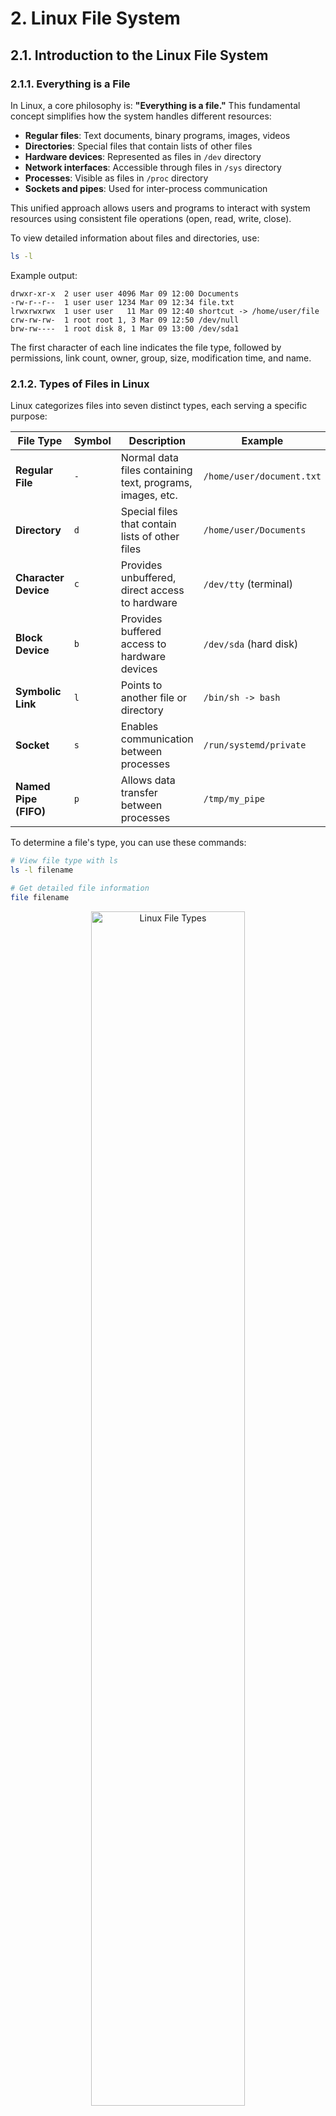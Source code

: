 # 2. Linux File System

## 2.1. Introduction to the Linux File System

### 2.1.1. Everything is a File

In Linux, a core philosophy is: **"Everything is a file."** This fundamental concept simplifies how the system handles different resources:

- **Regular files**: Text documents, binary programs, images, videos
- **Directories**: Special files that contain lists of other files
- **Hardware devices**: Represented as files in `/dev` directory
- **Network interfaces**: Accessible through files in `/sys` directory
- **Processes**: Visible as files in `/proc` directory
- **Sockets and pipes**: Used for inter-process communication

This unified approach allows users and programs to interact with system resources using consistent file operations (open, read, write, close).

To view detailed information about files and directories, use:
```sh
ls -l
```

Example output:
```
drwxr-xr-x  2 user user 4096 Mar 09 12:00 Documents
-rw-r--r--  1 user user 1234 Mar 09 12:34 file.txt
lrwxrwxrwx  1 user user   11 Mar 09 12:40 shortcut -> /home/user/file
crw-rw-rw-  1 root root 1, 3 Mar 09 12:50 /dev/null
brw-rw----  1 root disk 8, 1 Mar 09 13:00 /dev/sda1
```

The first character of each line indicates the file type, followed by permissions, link count, owner, group, size, modification time, and name.

### 2.1.2. Types of Files in Linux

Linux categorizes files into seven distinct types, each serving a specific purpose:

| **File Type**         | **Symbol** | **Description** | **Example** |
|----------------------|------------|----------------|-------------|
| **Regular File**     | `-`        | Normal data files containing text, programs, images, etc. | `/home/user/document.txt` |
| **Directory**        | `d`        | Special files that contain lists of other files | `/home/user/Documents` |
| **Character Device** | `c`        | Provides unbuffered, direct access to hardware | `/dev/tty` (terminal) |
| **Block Device**     | `b`        | Provides buffered access to hardware devices | `/dev/sda` (hard disk) |
| **Symbolic Link**    | `l`        | Points to another file or directory | `/bin/sh -> bash` |
| **Socket**          | `s`        | Enables communication between processes | `/run/systemd/private` |
| **Named Pipe (FIFO)**| `p`        | Allows data transfer between processes | `/tmp/my_pipe` |

To determine a file's type, you can use these commands:
```sh
# View file type with ls
ls -l filename

# Get detailed file information
file filename
```

<p align="center">
  <img src="https://github.com/user-attachments/assets/ef4f69fa-8d19-48e1-8e0b-cf54d7ecc0f0" alt="Linux File Types" width="70%">
</p>

### 2.1.3. Linux File System Hierarchy

The Linux file system is organized in a hierarchical tree structure, starting from the root directory (`/`). Each directory serves a specific purpose in the system:

| **Directory** | **Purpose** | **Contains** |
|-------------|-------------|-------------|
| `/` | **Root directory** | The top-level directory containing all other files and directories |
| `/bin` | **Essential binaries** | Core command-line utilities required for system boot and repair |
| `/boot` | **Boot files** | Kernel images and boot loader files needed to start the system |
| `/dev` | **Device files** | Files representing hardware devices and peripherals |
| `/etc` | **System configuration** | System-wide configuration files and startup scripts |
| `/home` | **User home directories** | Personal directories for regular users |
| `/lib` | **Shared libraries** | Common code used by programs and essential for the system |
| `/media` | **Removable media** | Mount points for removable devices like USB drives and DVDs |
| `/mnt` | **Temporary mounts** | Temporarily mounted filesystems |
| `/opt` | **Optional software** | Third-party applications installed separately from the system |
| `/proc` | **Process information** | Virtual filesystem providing information about running processes |
| `/root` | **Root user home** | Home directory for the system administrator (root user) |
| `/run` | **Runtime data** | Information about the running system since last boot |
| `/sbin` | **System binaries** | Administrative commands for system maintenance |
| `/srv` | **Service data** | Data for services provided by the system |
| `/sys` | **System information** | Virtual filesystem exposing kernel parameters and hardware information |
| `/tmp` | **Temporary files** | Files that are deleted on system reboot |
| `/usr` | **User programs** | Applications, libraries, and documentation installed by the package manager |
| `/var` | **Variable data** | Files that change during normal operation (logs, databases, mail) |

To explore the directory structure:
```sh
# List directories under root
ls /

# Display directory tree (requires 'tree' package)
tree -L 1 /

# Show disk usage of directories
du -h --max-depth=1 /
```

### 2.1.4. File Permissions and Ownership

Linux enforces a robust permission system that controls who can access files and what actions they can perform. Each file has three permission sets:

- **Owner (u)**: The user who created or owns the file
- **Group (g)**: A collection of users with shared access rights
- **Others (o)**: All other users on the system

For each set, three types of permissions can be granted:

| **Permission** | **Symbol** | **Numeric Value** | **For Files** | **For Directories** |
|---------------|-----------|-----------------|--------------|---------------------|
| **Read**      | `r`       | 4               | View content | List contents       |
| **Write**     | `w`       | 2               | Modify content | Create/delete files |
| **Execute**   | `x`       | 1               | Run as program | Enter directory    |
| **No access** | `-`       | 0               | Access denied | Access denied      |

#### Reading Permission Strings

In `ls -l` output, permissions appear as a 10-character string:
```
-rwxr-xr--
```

- First character: File type (`-` for regular file, `d` for directory)
- Characters 2-4: Owner permissions (`rwx` = read, write, execute)
- Characters 5-7: Group permissions (`r-x` = read, execute only)
- Characters 8-10: Others permissions (`r--` = read only)

#### Changing Permissions

The `chmod` command changes file permissions using either symbolic or numeric notation:

**Symbolic notation**:
```sh
# Add write permission for owner
chmod u+w file.txt

# Remove read permission from group
chmod g-r file.txt

# Give execute permission to everyone
chmod a+x script.sh
```

**Numeric notation**:
```sh
# Set rwxr-xr-- permissions (764)
chmod 764 file.txt

# Set rwx------ permissions (700)
chmod 700 private_directory
```

#### Changing Ownership

The `chown` command changes file ownership:
```sh
# Change file owner
chown username file.txt

# Change both owner and group
chown username:groupname file.txt

# Change ownership recursively for directories
chown -R username:groupname directory/
```

Special permission bits also exist for advanced use cases:

| **Special Permission** | **Symbol** | **Numeric** | **Effect** |
|----------------------|-----------|------------|-----------|
| **Set User ID (SUID)** | `s` in owner execute | 4000 | Executes with owner's permissions |
| **Set Group ID (SGID)** | `s` in group execute | 2000 | Executes with group's permissions |
| **Sticky Bit** | `t` in others execute | 1000 | Only owner can delete files (common for /tmp) |

### 2.1.5. Disk Management and Partitioning

Linux provides powerful tools for managing storage devices, partitions, and filesystems.

#### Viewing Disk Information

```sh
# List block devices with details
lsblk

# Show disk partitions
fdisk -l

# Display disk usage
df -h

# Show directory space usage
du -sh /path/to/directory
```

#### Partitioning Disks

Partitioning divides a physical disk into logical sections:

```sh
# Interactive partition tool
fdisk /dev/sdb

# Modern partition manager
parted /dev/sdb

# Create a partition table and partitions
gdisk /dev/sdb  # For GPT partitions
```

Basic fdisk workflow:
1. Start `fdisk` on the target device
2. Press `p` to print the current partition table
3. Press `n` to create a new partition
4. Specify partition details (primary/extended, size)
5. Press `w` to write changes and exit

#### Creating Filesystems

After partitioning, you must format with a filesystem:

```sh
# Create ext4 filesystem
mkfs.ext4 /dev/sdb1

# Create XFS filesystem
mkfs.xfs /dev/sdb2

# Create FAT32 filesystem (for compatibility)
mkfs.vfat -F 32 /dev/sdb3
```

#### Mounting Filesystems

Mount filesystems to access their contents:

```sh
# Create mount point
mkdir /mnt/data

# Mount temporarily
mount /dev/sdb1 /mnt/data

# Unmount when finished
umount /mnt/data
```

For permanent mounts, add an entry to `/etc/fstab`:
```
/dev/sdb1  /mnt/data  ext4  defaults  0  2
```

#### Checking and Repairing Filesystems

```sh
# Check and repair ext4 filesystem
fsck.ext4 -f /dev/sdb1

# Check XFS filesystem
xfs_repair /dev/sdb2
```

### 2.1.6. Linux Filesystem Types

Linux supports various filesystem types, each with different features and use cases:

| **Filesystem** | **Features** | **Best For** | **Limitations** |
|---------------|-------------|-------------|----------------|
| **ext4** | Journaling, large file support, backward compatibility | General purpose, default in many distributions | Less advanced than newer filesystems |
| **XFS** | High performance, scalability, online resizing | Large files, databases, media storage | Cannot shrink partitions |
| **Btrfs** | Copy-on-write, snapshots, checksums, compression | Data integrity, snapshots, SSD optimization | Still maturing, complex |
| **F2FS** | Optimized for flash storage | SSDs, flash drives, mobile devices | Limited tools compared to ext4 |
| **NTFS** | Windows compatibility | Dual-boot systems, Windows data exchange | Limited Linux performance |
| **FAT32/exFAT** | Wide compatibility | External drives, cross-platform sharing | Limited permissions, file size limits |
| **ZFS** | Advanced data protection, compression, snapshots | Enterprise storage, data servers | High memory requirements |
| **tmpfs** | Memory-based, no persistence | Temporary files, performance-critical cache | Data lost on power loss |

To check the filesystem type of mounted partitions:
```sh
df -T
```

To check filesystem type of a specific device:
```sh
blkid /dev/sdb1
```

### 2.1.7. Virtual Filesystems

Linux uses special virtual filesystems that don't correspond to physical storage but provide interfaces to system information:

#### /proc Filesystem

The `/proc` filesystem provides a window into the kernel's view of the system:

```sh
# CPU information
cat /proc/cpuinfo

# Memory statistics
cat /proc/meminfo

# Kernel version
cat /proc/version

# Currently mounted filesystems
cat /proc/mounts

# Process-specific information
ls /proc/PID/
```

The `/proc` directory contains numerical subdirectories for each running process, allowing inspection of process memory maps, file descriptors, and status.

#### /sys Filesystem

The `/sys` filesystem exposes kernel objects, device drivers, and hardware information:

```sh
# List all network interfaces
ls /sys/class/net/

# Get CPU information
ls /sys/devices/system/cpu/

# View block device information
ls /sys/block/

# Check USB devices
ls /sys/bus/usb/devices/
```

#### /dev Filesystem

The `/dev` filesystem contains device files for hardware interaction:

```sh
# Storage devices
ls /dev/sd*

# Terminal devices
ls /dev/tty*

# Special device files
ls -la /dev/null /dev/zero /dev/random
```

Important special files:
- `/dev/null`: Discards all data written to it
- `/dev/zero`: Provides unlimited stream of zero bytes
- `/dev/random` and `/dev/urandom`: Provide random data

--- 

## 2.2. System Calls for File Operations

### 2.2.1. Introduction to System Calls

System calls provide the interface between user applications and the Linux kernel. They allow programs to request services from the kernel, such as file operations, process management, and network communication.

Key characteristics of system calls:
- Execute with kernel privileges
- Provide a controlled interface to system resources
- Enable secure access to hardware and data
- Form the foundation of all file and process operations

The typical workflow for a system call:
1. User program prepares arguments
2. CPU switches from user mode to kernel mode
3. Kernel performs the requested operation
4. CPU switches back to user mode
5. Program continues execution with the result

<p align="center">
  <img width="70%" alt="System Call Process" src="https://www.tutorialspoint.com/operating_system/images/system_call.jpg">
</p>

### 2.2.2. File Management System Calls

These system calls handle file operations:

| **System Call** | **Purpose** | **Common Usage** |
|----------------|------------|-----------------|
| `open()` | Opens or creates a file | `int fd = open("file.txt", O_RDWR);` |
| `read()` | Reads data from a file descriptor | `read(fd, buffer, size);` |
| `write()` | Writes data to a file descriptor | `write(fd, buffer, size);` |
| `lseek()` | Repositions the file offset | `lseek(fd, offset, SEEK_SET);` |
| `close()` | Closes a file descriptor | `close(fd);` |
| `unlink()` | Removes a file | `unlink("file.txt");` |
| `rename()` | Renames a file | `rename("old.txt", "new.txt");` |
| `stat()` | Gets file status | `stat("file.txt", &stat_buf);` |
| `chmod()` | Changes file permissions | `chmod("file.txt", 0644);` |
| `mkdir()` | Creates a directory | `mkdir("new_dir", 0755);` |
| `rmdir()` | Removes a directory | `rmdir("empty_dir");` |

#### Example: File Copy Implementation

```c
#include <stdio.h>
#include <fcntl.h>
#include <unistd.h>
#include <stdlib.h>

int main(int argc, char *argv[]) {
    if (argc != 3) {
        fprintf(stderr, "Usage: %s source destination\n", argv[0]);
        return 1;
    }

    // Open source file for reading
    int source_fd = open(argv[1], O_RDONLY);
    if (source_fd == -1) {
        perror("Failed to open source file");
        return 1;
    }

    // Create destination file for writing
    int dest_fd = open(argv[2], O_WRONLY | O_CREAT | O_TRUNC, 0644);
    if (dest_fd == -1) {
        perror("Failed to create destination file");
        close(source_fd);
        return 1;
    }

    // Copy data
    char buffer[4096];
    ssize_t bytes_read, bytes_written;
    
    while ((bytes_read = read(source_fd, buffer, sizeof(buffer))) > 0) {
        bytes_written = write(dest_fd, buffer, bytes_read);
        if (bytes_written != bytes_read) {
            perror("Write error");
            close(source_fd);
            close(dest_fd);
            return 1;
        }
    }

    if (bytes_read == -1) {
        perror("Read error");
        close(source_fd);
        close(dest_fd);
        return 1;
    }

    // Close files
    close(source_fd);
    close(dest_fd);
    printf("File copied successfully.\n");
    
    return 0;
}
```

### 2.2.3. Process Management System Calls

These system calls manage processes and execution:

| **System Call** | **Purpose** | **Common Usage** |
|----------------|------------|-----------------|
| `fork()` | Creates a new process by duplicating the calling process | `pid_t pid = fork();` |
| `exec()` family | Replaces current process image with a new one | `execl("/bin/ls", "ls", "-l", NULL);` |
| `wait()` family | Waits for a child process to terminate | `wait(&status);` |
| `exit()` | Terminates the calling process | `exit(EXIT_SUCCESS);` |
| `getpid()` | Gets process ID | `pid_t pid = getpid();` |
| `getppid()` | Gets parent process ID | `pid_t parent = getppid();` |
| `kill()` | Sends a signal to a process | `kill(pid, SIGTERM);` |

#### Example: Process Creation and Command Execution

```c
#include <stdio.h>
#include <stdlib.h>
#include <unistd.h>
#include <sys/wait.h>

int main() {
    pid_t pid = fork();
    
    if (pid < 0) {
        perror("Fork failed");
        return 1;
    } else if (pid == 0) {
        // Child process
        printf("Child process (PID: %d)\n", getpid());
        execl("/bin/ls", "ls", "-l", NULL);
        
        // execl only returns on error
        perror("execl failed");
        exit(EXIT_FAILURE);
    } else {
        // Parent process
        printf("Parent process (PID: %d), child PID: %d\n", getpid(), pid);
        
        int status;
        wait(&status);
        
        if (WIFEXITED(status)) {
            printf("Child exited with status: %d\n", WEXITSTATUS(status));
        }
    }
    
    return 0;
}
```

### 2.2.4. Memory Management System Calls

These system calls handle memory allocation and management:

| **System Call** | **Purpose** | **Common Usage** |
|----------------|------------|-----------------|
| `brk()` / `sbrk()` | Changes the program break (heap end) | `sbrk(increment);` |
| `mmap()` | Maps files or devices into memory | `ptr = mmap(NULL, size, PROT_READ, MAP_PRIVATE, fd, 0);` |
| `munmap()` | Unmaps memory regions | `munmap(ptr, size);` |
| `mprotect()` | Changes protection on memory region | `mprotect(ptr, size, PROT_READ);` |
| `msync()` | Synchronizes a mapped memory region | `msync(ptr, size, MS_SYNC);` |

#### Example: Memory-Mapped File Access

```c
#include <stdio.h>
#include <stdlib.h>
#include <fcntl.h>
#include <unistd.h>
#include <sys/mman.h>
#include <sys/stat.h>
#include <string.h>

int main(int argc, char *argv[]) {
    if (argc != 2) {
        fprintf(stderr, "Usage: %s filename\n", argv[0]);
        return 1;
    }

    int fd = open(argv[1], O_RDWR);
    if (fd == -1) {
        perror("open");
        return 1;
    }

    // Get file size
    struct stat sb;
    if (fstat(fd, &sb) == -1) {
        perror("fstat");
        close(fd);
        return 1;
    }

    // Map file into memory
    char *mapped = mmap(NULL, sb.st_size, PROT_READ | PROT_WRITE, MAP_SHARED, fd, 0);
    if (mapped == MAP_FAILED) {
        perror("mmap");
        close(fd);
        return 1;
    }

    // File descriptor can be closed now, mapping remains valid
    close(fd);

    // Print the file contents
    printf("File contents: %.*s\n", (int)sb.st_size, mapped);

    // Modify the mapped memory (this will change the file)
    if (sb.st_size >= 10) {
        memcpy(mapped, "MODIFIED: ", 10);
        
        // Ensure changes are written back to the file
        if (msync(mapped, sb.st_size, MS_SYNC) == -1) {
            perror("msync");
        }
    }

    // Unmap when done
    if (munmap(mapped, sb.st_size) == -1) {
        perror("munmap");
        return 1;
    }

    printf("File modified successfully.\n");
    return 0;
}
```

### 2.2.5. Inter-Process Communication (IPC) System Calls

These system calls facilitate communication between processes:

| **System Call** | **Purpose** | **Common Usage** |
|----------------|------------|-----------------|
| `pipe()` | Creates an unnamed pipe | `pipe(fd);` |
| `mkfifo()` | Creates a named pipe (FIFO) | `mkfifo("myfifo", 0666);` |
| `socket()` | Creates a network socket | `sockfd = socket(AF_INET, SOCK_STREAM, 0);` |
| `shmget()` | Allocates shared memory segment | `shmid = shmget(KEY, size, flags);` |
| `shmat()` | Attaches shared memory segment | `ptr = shmat(shmid, NULL, 0);` |
| `shmdt()` | Detaches shared memory segment | `shmdt(ptr);` |
| `msgget()` | Creates/accesses a message queue | `msgid = msgget(KEY, flags);` |
| `msgsnd()` | Sends a message to a queue | `msgsnd(msgid, &msg, size, flags);` |
| `msgrcv()` | Receives a message from a queue | `msgrcv(msgid, &msg, size, type, flags);` |

#### Example: Inter-Process Communication Using Pipes

```c
#include <stdio.h>
#include <stdlib.h>
#include <unistd.h>
#include <string.h>

int main() {
    int pipe_fd[2];
    pid_t pid;
    char buffer[100];
    
    // Create pipe
    if (pipe(pipe_fd) == -1) {
        perror("pipe");
        exit(EXIT_FAILURE);
    }
    
    // Create child process
    pid = fork();
    
    if (pid < 0) {
        perror("fork");
        exit(EXIT_FAILURE);
    }
    
    if (pid > 0) {
        // Parent process - writer
        close(pipe_fd[0]);  // Close unused read end
        
        const char *message = "Hello from parent process!";
        write(pipe_fd[1], message, strlen(message) + 1);
        printf("Parent wrote: %s\n", message);
        
        close(pipe_fd[1]);  // Close write end
        wait(NULL);  // Wait for child
    } else {
        // Child process - reader
        close(pipe_fd[1]);  // Close unused write end
        
        read(pipe_fd[0], buffer, sizeof(buffer));
        printf("Child read: %s\n", buffer);
        
        close(pipe_fd[0]);  // Close read end
        exit(EXIT_SUCCESS);
    }
    
    return 0;
}
```
---

## 2.3. File Management Internals

### 2.3.1. Page Cache

The Linux page cache is a mechanism that improves file I/O performance by storing recently accessed data in unused portions of system memory (RAM). This reduces disk access frequency and improves system responsiveness.

<p align="center">
  <img src="https://github.com/user-attachments/assets/ee94175f-6695-42aa-9bbc-a9fd93bac091" alt="Page Cache" width="70%">
</p>

#### How Page Cache Works

1. **During Read Operations**:
   - When data is requested, the kernel first checks if it's already in the page cache
   - If found (cache hit), data is returned directly from RAM without disk access
   - If not found (cache miss), data is read from disk, stored in the cache, then returned

2. **During Write Operations**:
   - Data is first written to the page cache, not immediately to disk
   - Modified pages are marked as "dirty"
   - Dirty pages are written to disk periodically or when explicitly requested

#### Page Cache Benefits

- **Improved read performance**: Frequently accessed data is available in memory
- **Write buffering**: Allows grouping of small writes into larger, more efficient operations
- **Read-ahead**: The kernel can prefetch additional data that might be needed soon
- **Reduced I/O operations**: Minimizes physical disk access, extending SSD lifespan

#### Cache Synchronization

The page cache uses delayed writes to improve performance, but this creates a risk of data loss during system crashes. Linux provides several ways to ensure data is written to disk:

```c
// In C programs
#include <unistd.h>

// Sync all dirty pages to disk
sync();

// Sync only a specific file's data
fsync(fd);

// Sync file data but not metadata
fdatasync(fd);
```

From the command line:
```sh
# Sync all dirty pages to disk
sync

# Drop clean caches to free memory
echo 1 > /proc/sys/vm/drop_caches

# Write dirty pages older than 30 seconds
sysctl -w vm.dirty_expire_centisecs=3000
```

#### Page Cache Monitoring

```sh
# View current cache statistics
cat /proc/meminfo | grep -i cache

# Show cached pages per file system
cat /proc/sys/vm/nr_unstable

# View I/O statistics including cache hits/misses
iostat -x 1
```

### 2.3.2. File Management Tables

Linux uses a sophisticated system of tables and data structures to manage files. Understanding these components helps explain how files are tracked, accessed, and modified.

#### I-node Table

An i-node (index node) contains all the metadata about a file except its name:

| **I-node Field** | **Description** |
|-----------------|----------------|
| File mode | Type and permissions |
| Owner IDs | User and group owners |
| Size | File size in bytes |
| Timestamps | Access, modify, change times |
| Link count | Number of hard links to this i-node |
| Data block pointers | Direct, indirect, and double indirect pointers |
| Extended attributes | Additional metadata |

I-nodes have these key properties:
- Each filesystem has its own i-node table
- Each file has exactly one i-node
- Multiple filenames (hard links) can point to the same i-node
- I-node numbers are unique within a filesystem

<p align="center">
  <img src="https://github.com/user-attachments/assets/5d0bf71a-afd6-4567-926a-0eb4e6dfdfb0" alt="I-node Structure" width="70%">
</p>

#### Open File Table

The Open File Table is a kernel-wide data structure that tracks all files currently opened by any process:

| **Field** | **Description** |
|----------|----------------|
| File offset | Current position in the file |
| File status flags | O_RDONLY, O_WRONLY, O_RDWR, etc. |
| I-node pointer | Link to the file's i-node |
| Access mode | Read, write, or both |
| Reference count | Number of file descriptors referencing this entry |

When a file is opened:
1. Kernel checks permissions and locates the i-node
2. Creates a new entry in the Open File Table
3. Sets file offset to 0 (or file end if O_APPEND is used)
4. Returns a file descriptor to the process

<p align="center">
  <img src="https://github.com/user-attachments/assets/7226d6da-7d56-46e2-a9f4-8e7c0f1c3d48" alt="Open File Table" width="70%">
</p>

#### File Descriptor Table

Each process has its own File Descriptor Table:

| **Field** | **Description** |
|----------|----------------|
| File descriptor number | Small non-negative integer (starting from 0) |
| File descriptor flags | Close-on-exec flag (FD_CLOEXEC) |
| Pointer to Open File Table entry | Reference to corresponding open file |

Standard file descriptors:
- 0: Standard input (stdin)
- 1: Standard output (stdout)
- 2: Standard error (stderr)

<p align="center">
  <img src="https://github.com/user-attachments/assets/c8c186b7-e0e0-4dcb-b42c-9215260128ad" alt="File Descriptor Table" width="70%">
</p>

#### Complete File Opening Process

When a process calls `open()`:

1. **System Call Entry**:
   - Process invokes `open()` system call with filename and flags
   - Control transfers to kernel mode

2. **Path Resolution**:
   - Kernel parses the file path component by component
   - Checks permissions at each directory level
   - Locates the file's i-node

3. **Permission Checking**:
   - Verifies the process has permissions for requested access
   - Handles special cases (e.g., O_CREAT flag)

4. **Open File Table Entry**:
   - Creates new entry in Open File Table
   - Initializes file position pointer
   - Sets access mode and status flags
   - Creates link to i-node

5. **File Descriptor Allocation**:
   - Finds lowest unused file descriptor in process's table
   - Creates entry pointing to Open File Table entry

6. **System Call Return**:
   - Returns file descriptor number to process
   - Process now uses this descriptor for subsequent operations

<p align="center">
  <img src="https://github.com/user-attachments/assets/ccd92654-3fd3-4ec2-ab34-757622a7ccd1" alt="File Opening Process" width="70%">
</p>

### 2.3.3. File Access and I/O Models

Linux supports different I/O models to handle various performance and programming needs:

#### Blocking I/O

- **Default behavior**: Process waits until operation completes
- **Advantages**: Simple programming model, efficient for most cases
- **Disadvantages**: Process cannot do other work while waiting
- **Example**: `read()` call that waits until data is available

```c
// Blocking read example
ssize_t bytes = read(fd, buffer, sizeof(buffer));
// Execution continues only after data is read
```

#### Non-blocking I/O

- **Optional behavior**: Operations return immediately, even if incomplete
- **Advantages**: Process can do other work, no waiting
- **Disadvantages**: Requires frequent checking for completion
- **Example**: Using O_NONBLOCK flag with open() and read()

```c
// Open file in non-blocking mode
int fd = open("file.txt", O_RDONLY | O_NONBLOCK);

// Non-blocking read
ssize_t bytes = read(fd, buffer, sizeof(buffer));
if (bytes == -1 && errno == EAGAIN) {
    // No data available right now, do something else
    printf("No data available yet\n");
}
```

#### Memory-mapped I/O

- **Alternative approach**: Maps file contents directly to memory
- **Advantages**: Simpler programming model, potentially better performance
- **Disadvantages**: More complex for large files, requires careful synchronization
- **Example**: Using mmap() to access file data as memory

```c
// Memory-mapped file access
void *addr = mmap(NULL, file_size, PROT_READ | PROT_WRITE, 
                  MAP_SHARED, fd, 0);
if (addr != MAP_FAILED) {
    // Access file as if it were memory
    memcpy(addr, "New data", 8);
    
    // Ensure changes are written to disk
    msync(addr, file_size, MS_SYNC);
    
    // Unmap when done
    munmap(addr, file_size);
}
```

#### Asynchronous I/O

- **Advanced approach**: Operations start in background, notify when complete
- **Advantages**: True parallelism, efficient for many concurrent operations
- **Disadvantages**: Complex programming model, less portable
- **Example**: Using Linux AIO interface

```c
// Asynchronous I/O example (simplified)
struct aiocb cb;
memset(&cb, 0, sizeof(cb));
cb.aio_fildes = fd;
cb.aio_buf = buffer;
cb.aio_nbytes = sizeof(buffer);
cb.aio_offset = 0;

// Start asynchronous read
if (aio_read(&cb) == 0) {
    // Do other work while I/O happens in background
    
    // Check if operation is complete
    while (aio_error(&cb) == EINPROGRESS) {
        // Still in progress, do more work
    }
    
    // Get result when complete
    ssize_t bytes = aio_return(&cb);
}
```
---

## 2.4. File Locking in Linux

File locking provides mechanisms to coordinate access to files by multiple processes, preventing data corruption and race conditions.

### 2.4.1. Overview and Purpose

File locking serves several critical purposes:

- **Data integrity**: Prevents simultaneous writes that could corrupt data
- **Race condition prevention**: Ensures operations happen in the correct order
- **Controlled access**: Allows multiple readers but exclusive writers
- **Process synchronization**: Coordinates activities between unrelated processes

Linux implements two primary types of locks:

1. **Advisory locks**: Processes must voluntarily check and respect locks
2. **Mandatory locks**: Enforced by the kernel, though rarely used in Linux

<p align="center">
  <img width="70%" alt="File Locking Concept" src="https://user-images.githubusercontent.com/25842535/173225445-9ccdb2d1-fc59-41a4-9e54-57e8d0c2f8a.png">
</p>

### 2.4.2. How File Locking Works

When a process requests a file lock:

1. **Lock state registration**:
   - The kernel records lock information in the file's i-node
   - Information includes process ID, lock type, and affected byte range

2. **Lock compatibility checking**:
   - For new lock requests, the kernel checks compatibility with existing locks
   - Multiple read locks can coexist (shared locks)
   - Write locks require exclusive access (exclusive locks)

3. **Lock enforcement**:
   - For advisory locks, processes must check lock status before operating
   - For mandatory locks, the kernel actively blocks incompatible operations

4. **Lock release**:
   - Locks are released explicitly via system calls
   - Locks are automatically released when a process closes the file or terminates

### 2.4.3. Comparison: flock() vs. fcntl()

Linux provides two main mechanisms for file locking: `flock()` and `fcntl()`:

| **Feature**     | **flock()**                                           | **fcntl()**                                                                 |
|----------------|---------------------------------------------------------|------------------------------------------------------------------------------|
| **Lock scope** | Entire file only | Entire file or specific byte ranges |
| **Lock types** | Shared (read) or Exclusive (write) | Shared (read), Exclusive (write), or Unlock |
| **Programming complexity** | Simple API, easy to use | More complex but highly flexible |
| **Persistence** | Released when all file descriptors close | Can persist across fork() and dup() |
| **Network filesystem support** | Inconsistent across implementations | Better support on network filesystems |
| **Blocking behavior** | Blocking by default, with non-blocking option | Both blocking and non-blocking modes |

The right choice depends on your specific requirements:
- **Use flock()** when you need simple whole-file locking
- **Use fcntl()** when you need fine-grained control or byte-range locking

### 2.4.4. Using flock() for File Locking

The `flock()` system call provides simple whole-file locking:

#### Syntax and Parameters

```c
#include <sys/file.h>

int flock(int fd, int operation);
```

- **fd**: File descriptor of the file to lock
- **operation**: Bit mask specifying the lock operation

#### Operation Flags

| **Flag** | **Description** |
|---------|----------------|
| `LOCK_SH` | Place a shared (read) lock |
| `LOCK_EX` | Place an exclusive (write) lock |
| `LOCK_UN` | Remove an existing lock |
| `LOCK_NB` | Non-blocking mode (returns immediately if lock cannot be acquired) |

#### Example: Basic File Locking with flock()

```c
#include <stdio.h>
#include <stdlib.h>
#include <fcntl.h>
#include <unistd.h>
#include <sys/file.h>
#include <errno.h>
#include <string.h>

int main(int argc, char *argv[]) {
    if (argc != 2) {
        fprintf(stderr, "Usage: %s <filename>\n", argv[0]);
        return 1;
    }
    
    // Open the file
    int fd = open(argv[1], O_RDWR | O_CREAT, 0666);
    if (fd == -1) {
        perror("Error opening file");
        return 1;
    }
    
    printf("Attempting to lock file...\n");
    
    // Try to acquire an exclusive lock
    if (flock(fd, LOCK_EX | LOCK_NB) == -1) {
        if (errno == EWOULDBLOCK) {
            printf("File is locked by another process. Waiting...\n");
            // Switch to blocking mode and wait for the lock
            if (flock(fd, LOCK_EX) == -1) {
                perror("flock");
                close(fd);
                return 1;
            }
        } else {
            perror("flock");
            close(fd);
            return 1;
        }
    }
    
    printf("File locked successfully. Writing data...\n");
    
    // Simulating file operation
    const char *message = "Data written while locked\n";
    if (write(fd, message, strlen(message)) == -1) {
        perror("write");
    }
    
    printf("Press Enter to unlock the file...");
    getchar();
    
    // Release the lock
    if (flock(fd, LOCK_UN) == -1) {
        perror("flock unlock");
    } else {
        printf("File unlocked.\n");
    }
    
    close(fd);
    return 0;
}
```

### 2.4.5. Using fcntl() for File Locking

The `fcntl()` system call provides more flexible file locking with byte-range control:

#### Syntax and Parameters

```c
#include <fcntl.h>

int fcntl(int fd, int cmd, struct flock *lock);
```

- **fd**: File descriptor of the file to lock
- **cmd**: Command specifying the lock operation
- **lock**: Pointer to a struct flock containing lock details

#### struct flock Fields

```c
struct flock {
    short l_type;    /* Type of lock: F_RDLCK, F_WRLCK, F_UNLCK */
    short l_whence;  /* How to interpret l_start: SEEK_SET, SEEK_CUR, SEEK_END */
    off_t l_start;   /* Starting offset for lock */
    off_t l_len;     /* Number of bytes to lock (0 means until EOF) */
    pid_t l_pid;     /* PID of process holding the lock (set by F_GETLK) */
};
```

#### Command Flags

| **Command** | **Description** |
|------------|----------------|
| `F_SETLK` | Set or clear a lock (non-blocking) |
| `F_SETLKW` | Set or clear a lock, wait if blocked (blocking) |
| `F_GETLK` | Get information about an existing lock |

#### Lock Types

| **Type** | **Description** |
|---------|----------------|
| `F_RDLCK` | Shared (read) lock |
| `F_WRLCK` | Exclusive (write) lock |
| `F_UNLCK` | Unlock |

#### Example: Record Locking with fcntl()

```c
#include <stdio.h>
#include <stdlib.h>
#include <fcntl.h>
#include <unistd.h>
#include <string.h>
#include <errno.h>

// Lock a specific region of a file
int lock_region(int fd, int lock_type, off_t offset, off_t len) {
    struct flock lock;
    
    lock.l_type = lock_type;
    lock.l_whence = SEEK_SET;
    lock.l_start = offset;
    lock.l_len = len;
    
    return fcntl(fd, F_SETLK, &lock);
}

// Test if a region is locked
int is_locked(int fd, off_t offset, off_t len) {
    struct flock lock;
    
    lock.l_type = F_WRLCK;
    lock.l_whence = SEEK_SET;
    lock.l_start = offset;
    lock.l_len = len;
    
    if (fcntl(fd, F_GETLK, &lock) == -1) {
        return -1; // Error occurred
    }
    
    if (lock.l_type == F_UNLCK) {
        return 0; // Not locked
    }
    
    return 1; // Locked by process lock.l_pid
}

int main(int argc, char *argv[]) {
    if (argc != 2) {
        fprintf(stderr, "Usage: %s <filename>\n", argv[0]);
        return 1;
    }
    
    // Open the file
    int fd = open(argv[1], O_RDWR | O_CREAT, 0666);
    if (fd == -1) {
        perror("Error opening file");
        return 1;
    }
    
    // Set up file with sample data if empty
    off_t file_size = lseek(fd, 0, SEEK_END);
    if (file_size == 0) {
        const char *data = "Record 1\nRecord 2\nRecord 3\nRecord 4\nRecord 5\n";
        lseek(fd, 0, SEEK_SET);
        write(fd, data, strlen(data));
        file_size = strlen(data);
    }
    
    // Define record size and position
    off_t record_size = 10; // Approximate size of each record
    off_t record_num = 2;   // Lock the third record (0-based index)
    off_t offset = record_num * record_size;
    
    // Check if record is already locked
    if (is_locked(fd, offset, record_size) > 0) {
        printf("Record %ld is already locked by another process\n", record_num);
        close(fd);
        return 1;
    }
    
    // Lock the record
    if (lock_region(fd, F_WRLCK, offset, record_size) == -1) {
        if (errno == EAGAIN || errno == EACCES) {
            printf("Record %ld is locked by another process\n", record_num);
        } else {
            perror("fcntl lock");
        }
        close(fd);
        return 1;
    }
    
    printf("Record %ld locked successfully\n", record_num);
    
    // Simulate modifying the record
    lseek(fd, offset, SEEK_SET);
    const char *new_data = "UPDATED!\n";
    write(fd, new_data, strlen(new_data));
    
    printf("Press Enter to unlock the record...");
    getchar();
    
    // Unlock the record
    if (lock_region(fd, F_UNLCK, offset, record_size) == -1) {
        perror("fcntl unlock");
    } else {
        printf("Record %ld unlocked\n", record_num);
    }
    
    close(fd);
    return 0;
}
```

### 2.4.6. Best Practices for File Locking

When implementing file locking in your applications:

1. **Always check return values**
   - Lock operations can fail for various reasons
   - Properly handle error conditions

2. **Avoid holding locks for too long**
   - Long-held locks reduce concurrency
   - Minimize the critical section

3. **Consider a lock timeout mechanism**
   - Prevent infinite waits for blocking locks
   - Implement retry logic with exponential backoff

4. **Release locks properly**
   - Always release locks when done
   - Use cleanup handlers to release locks on errors or signals

5. **Be aware of network filesystem limitations**
   - NFS and other network filesystems may handle locks differently
   - Test locking behavior specifically on your target filesystem

6. **Document your locking strategy**
   - Make it clear which locks protect which resources
   - Establish a consistent order for acquiring multiple locks to prevent deadlocks

--- 

## 2.5. Advanced File System Concepts

### 2.5.1. Extended Attributes

Extended attributes (xattr) provide a way to associate metadata with files beyond the standard attributes stored in the i-node:

```sh
# Set an extended attribute
setfattr -n user.description -v "Important document" file.txt

# Get an extended attribute
getfattr -n user.description file.txt

# List all extended attributes
getfattr -d file.txt
```

In C programs:
```c
#include <sys/xattr.h>

// Set extended attribute
setxattr("file.txt", "user.description", 
         "Important document", strlen("Important document"), 0);

// Get extended attribute
char value[1024];
getxattr("file.txt", "user.description", value, sizeof(value));
```

Extended attributes are categorized into namespaces:
- **user**: User-defined attributes (most common)
- **system**: System-defined attributes
- **security**: Security-related attributes (SELinux uses this)
- **trusted**: Restricted to privileged processes

### 2.5.2. Access Control Lists (ACLs)

ACLs extend the traditional Unix permission model to provide finer-grained control:

```sh
# View ACLs for a file
getfacl file.txt

# Add read permission for a specific user
setfacl -m u:username:r file.txt

# Add read/write permission for a specific group
setfacl -m g:groupname:rw file.txt

# Remove ACL entry for a user
setfacl -x u:username file.txt
```

ACLs allow permissions for:
- Specific users beyond owner
- Specific groups beyond the primary group
- Default permissions for new files in directories

### 2.5.3. Filesystem in Userspace (FUSE)

FUSE allows implementing filesystems in user space instead of kernel space:

- Enables non-privileged users to create filesystems
- Simplifies filesystem development
- Allows mounting unusual data sources as filesystems

Examples of FUSE filesystems:
- **sshfs**: Mount remote directories over SSH
- **encfs**: Encrypted filesystem
- **ntfs-3g**: Full-featured NTFS driver
- **gphoto2fs**: Mount digital cameras

### 2.5.4. Copy-on-Write Filesystems

Modern filesystems like Btrfs and ZFS use copy-on-write techniques:

- Changes write to new locations instead of overwriting
- Original data remains intact until transaction completes
- Enables features like snapshots and crash resistance

Key benefits:
- **Atomic updates**: Prevents partial writes during crashes
- **Snapshots**: Efficient point-in-time copies
- **Clones**: Space-efficient file copies
- **Data integrity**: Checksums verify data hasn't been corrupted

### 2.5.5. Journaling

Journaling filesystems (ext3, ext4, XFS) maintain a journal (transaction log) to prevent filesystem corruption:

1. **Before changing data**: Write intentions to journal
2. **Make changes**: Update actual filesystem
3. **Mark complete**: Note in journal that changes are done

If a crash occurs during step 2, the system can:
- Check the journal during recovery
- Either complete interrupted operations
- Or roll back to the pre-operation state

Journaling modes in ext4:
- **data=writeback**: Journal metadata only (fastest, least safe)
- **data=ordered**: Journal metadata, ensure data written first (default)
- **data=journal**: Journal both metadata and data (safest, slowest)

### 2.5.6. Linux Buffer and Cache Management

Linux uses sophisticated memory management for I/O performance:

```sh
# View buffer and cache statistics
free -m

# Current kernel memory parameters
sysctl -a | grep vm.
```

Memory management components:
- **Buffer cache**: Stores filesystem metadata
- **Page cache**: Stores file contents
- **Dirty page writeback**: Controls when modified pages are written to disk

Tuning parameters:
- **vm.dirty_ratio**: Maximum memory percentage for dirty pages
- **vm.dirty_background_ratio**: Threshold for background writeback
- **vm.swappiness**: Preference for swapping vs. dropping cache